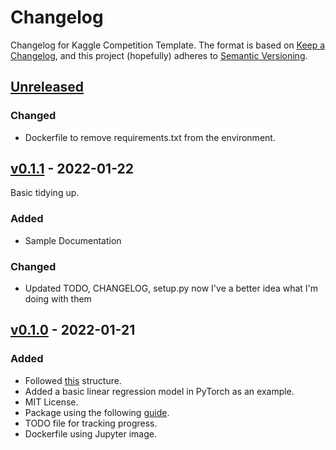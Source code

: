 # Changelog

Changelog for Kaggle Competition Template.
The format is based on [Keep a Changelog](https://keepachangelog.com/en/1.0.0/),
and this project (hopefully) adheres to [Semantic Versioning](https://semver.org/spec/v2.0.0.html).

## [Unreleased]

### Changed

- Dockerfile to remove requirements.txt from the environment.

## [v0.1.1] - 2022-01-22

Basic tidying up.

### Added

- Sample Documentation

### Changed

- Updated TODO, CHANGELOG, setup.py now I've a better idea what I'm doing with them

## [v0.1.0] - 2022-01-21

### Added

- Followed [this](https://docs.python-guide.org/writing/structure/) structure.
- Added a basic linear regression model in PyTorch as an example.
- MIT License.
- Package using the following [guide](https://packaging.python.org/en/latest/tutorials/packaging-projects/).
- TODO file for tracking progress.
- Dockerfile using Jupyter image.

[Unreleased]: https://github.com/evanmahony/kaggleTemplate/compare/v0.1.1...HEAD
[v0.1.1]: https://github.com/evanmahony/kaggleTemplate/releases/tag/v0.1.1 
[v0.1.0]: https://github.com/evanmahony/kaggleTemplate/releases/tag/v0.1.0 

